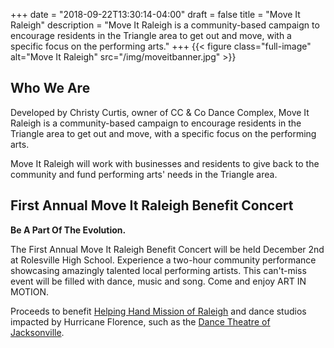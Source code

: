 +++
date = "2018-09-22T13:30:14-04:00"
draft = false
title = "Move It Raleigh"
description = "Move It Raleigh is a community-based campaign to encourage residents in the Triangle area to get out and move, with a specific focus on the performing arts."
+++
{{< figure class="full-image" alt="Move It Raleigh" src="/img/moveitbanner.jpg" >}}

## Who We Are
Developed by Christy Curtis, owner of CC & Co Dance Complex, Move It Raleigh is a community-based campaign to encourage residents in the Triangle area to get out and move, with a specific focus on the performing arts.

Move It Raleigh will work with businesses and residents to give back to the community and fund performing arts' needs in the Triangle area.

## First Annual Move It Raleigh Benefit Concert

**Be A Part Of The Evolution.**

The First Annual Move It Raleigh Benefit Concert will be held December 2nd at Rolesville High School. Experience a two-hour community performance showcasing amazingly talented local performing artists. This can't-miss event will be filled with dance, music and song. Come and enjoy ART IN MOTION.

Proceeds to benefit [Helping Hand Mission of Raleigh](http://helpinghandmission.org/) and dance studios impacted by Hurricane Florence, such as the [Dance Theatre of Jacksonville](http://dancetheatreofjacksonville.com/).

